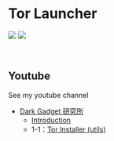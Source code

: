 # Tor Launcher

<img src="https://img.shields.io/badge/license-GPL-ffd700.svg?style=plastic" />  <img src="https://img.shields.io/badge/Python-3.x-3776AB.svg?logo=python&style=plastic" /> 

<br>

## Youtube
See my youtube channel
- [Dark Gadget 研究所](https://www.youtube.com/channel/UCaP8YS1unUsz7fXoRv99bzQ)
  - [Introduction](https://youtu.be/dAEzesbGr7k) 
  - 1-1：[Tor Installer (utils)](https://youtu.be/ol0Kmz1yDW4)

